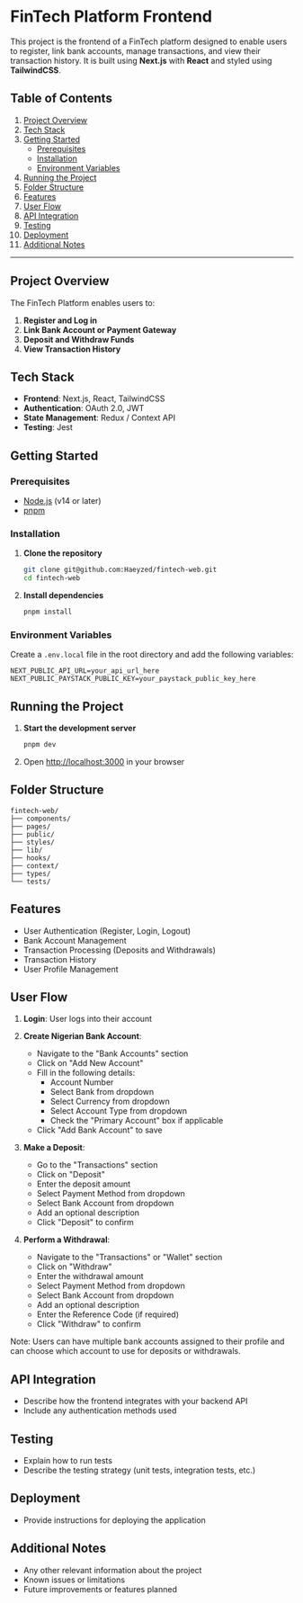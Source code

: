 # FinTech Platform Frontend

This project is the frontend of a FinTech platform designed to enable users to register, link bank accounts, manage transactions, and view their transaction history. It is built using **Next.js** with **React** and styled using **TailwindCSS**.

## Table of Contents
1. [Project Overview](#project-overview)
2. [Tech Stack](#tech-stack)
3. [Getting Started](#getting-started)
   - [Prerequisites](#prerequisites)
   - [Installation](#installation)
   - [Environment Variables](#environment-variables)
4. [Running the Project](#running-the-project)
5. [Folder Structure](#folder-structure)
6. [Features](#features)
7. [User Flow](#user-flow)
8. [API Integration](#api-integration)
9. [Testing](#testing)
10. [Deployment](#deployment)
11. [Additional Notes](#additional-notes)

---

## Project Overview
The FinTech Platform enables users to:
1. **Register and Log in**
2. **Link Bank Account or Payment Gateway**
3. **Deposit and Withdraw Funds**
4. **View Transaction History**

## Tech Stack
- **Frontend**: Next.js, React, TailwindCSS
- **Authentication**: OAuth 2.0, JWT
- **State Management**: Redux / Context API
- **Testing**: Jest

## Getting Started

### Prerequisites
- [Node.js](https://nodejs.org/) (v14 or later)
- [pnpm](https://pnpm.io/)

### Installation
1. **Clone the repository**
   ```bash
   git clone git@github.com:Haeyzed/fintech-web.git
   cd fintech-web
   ```

2. **Install dependencies**
   ```bash
   pnpm install
   ```

### Environment Variables
Create a `.env.local` file in the root directory and add the following variables:
```
NEXT_PUBLIC_API_URL=your_api_url_here
NEXT_PUBLIC_PAYSTACK_PUBLIC_KEY=your_paystack_public_key_here
```

## Running the Project
1. **Start the development server**
   ```bash
   pnpm dev
   ```
2. Open [http://localhost:3000](http://localhost:3000) in your browser

## Folder Structure
```
fintech-web/
├── components/
├── pages/
├── public/
├── styles/
├── lib/
├── hooks/
├── context/
├── types/
└── tests/
```

## Features
- User Authentication (Register, Login, Logout)
- Bank Account Management
- Transaction Processing (Deposits and Withdrawals)
- Transaction History
- User Profile Management

## User Flow

1. **Login**: User logs into their account

2. **Create Nigerian Bank Account**:
   - Navigate to the "Bank Accounts" section
   - Click on "Add New Account"
   - Fill in the following details:
      - Account Number
      - Select Bank from dropdown
      - Select Currency from dropdown
      - Select Account Type from dropdown
      - Check the "Primary Account" box if applicable
   - Click "Add Bank Account" to save

3. **Make a Deposit**:
   - Go to the "Transactions" section
   - Click on "Deposit"
   - Enter the deposit amount
   - Select Payment Method from dropdown
   - Select Bank Account from dropdown
   - Add an optional description
   - Click "Deposit" to confirm

4. **Perform a Withdrawal**:
   - Navigate to the "Transactions" or "Wallet" section
   - Click on "Withdraw"
   - Enter the withdrawal amount
   - Select Payment Method from dropdown
   - Select Bank Account from dropdown
   - Add an optional description
   - Enter the Reference Code (if required)
   - Click "Withdraw" to confirm

Note: Users can have multiple bank accounts assigned to their profile and can choose which account to use for deposits or withdrawals.

## API Integration
- Describe how the frontend integrates with your backend API
- Include any authentication methods used

## Testing
- Explain how to run tests
- Describe the testing strategy (unit tests, integration tests, etc.)

## Deployment
- Provide instructions for deploying the application

## Additional Notes
- Any other relevant information about the project
- Known issues or limitations
- Future improvements or features planned